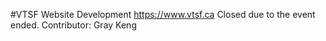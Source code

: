 #VTSF
Website Development
https://www.vtsf.ca 
Closed due to the event ended.
Contributor: Gray Keng
